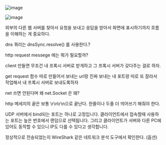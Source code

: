 ![image](https://user-images.githubusercontent.com/74404132/129174545-3eab8e56-c54d-46cf-9ebe-e66626c1c362.png)

![image](https://user-images.githubusercontent.com/74404132/129177667-b2f641c8-c816-47b2-8d62-00a4cb47c048.png)

외부의 다른 웹 서버를 찾아서 요청을 보내고 응답을 받아서 화면에 표시하기까지 흐름을 이해하는 게 중요하다.

dns 쿼리는 dnsSync.resolve() 를 사용한다.?

http request messege 에는 뭐가 필요할까?

client 만들면
무조건 내 프록시 서버로 받게하고
그 프록시 서버가 갖다주는 걸로 하자.

get request 함수 따로 만들어서
보내는 url랑 진짜 보내는 내 포트랑 따로 또 잘라서 작업해서 내 프록시 서버로 보내도록하자

net 쓰면 안된다며 왜 net.Socket 은 돼?

http 메세지의 끝은 보통 \r\n\r\n으로 끝난다.
한줄이나 두줄 더 띄어쓰기 해줘야 한다.

UDP 서버에서 bind되는 포트는 하나로 고정입니다. 클라이언트에서 접속할때 사용하는 포트는 높은 번호에서 랜덤으로 선택됩니다.
그리고 클라이언트가 서버와 다른 PC에 있어도 동작할 수 있으니 IP도 다를 수 있다고 생각합니다.

정상적으로 전송되었는지 WireShark 같은 네트워크 분석 도구에서 확인한다. (옵션)